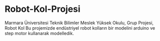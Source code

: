 # Robot-Kol-Projesi
Marmara Üniversitesi Teknik Bilimler Meslek Yüksek Okulu, Grup Projesi, Robot Kol
Bu projemizde endüstriyel robot kolların bir modelini arduino ve step motor kullanarak modelledik.
